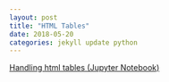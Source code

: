 ```yaml
---
layout: post
title: "HTML Tables"
date: 2018-05-20
categories: jekyll update python
---
```


[Handling html tables (Jupyter Notebook)](https://nbviewer.jupyter.org/urls/azizcodes.github.io/assets/tables.ipynb)
